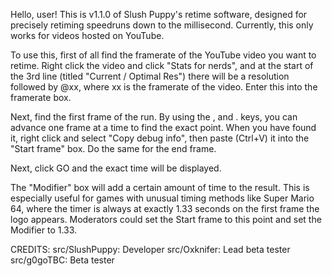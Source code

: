 Hello, user!
This is v1.1.0 of Slush Puppy's retime software, designed for precisely retiming speedruns down to the millisecond. Currently, this only works for videos hosted on YouTube.


To use this, first of all find the framerate of the YouTube video you want to retime. Right click the video and click "Stats for nerds", and at the start of the 3rd line (titled "Current / Optimal Res") there will be a resolution followed by @xx, where xx is the framerate of the video. Enter this into the framerate box.

Next, find the first frame of the run. By using the , and . keys, you can advance one frame at a time to find the exact point. When you have found it, right click and select "Copy debug info", then paste (Ctrl+V) it into the "Start frame" box.
Do the same for the end frame.

Next, click GO and the exact time will be displayed.


The "Modifier" box will add a certain amount of time to the result. This is especially useful for games with unusual timing methods like Super Mario 64, where the timer is always at exactly 1.33 seconds on the first frame the logo appears. Moderators could set the Start frame to this point and set the Modifier to 1.33.


CREDITS:
src/SlushPuppy: Developer
src/Oxknifer: Lead beta tester
src/g0goTBC: Beta tester
